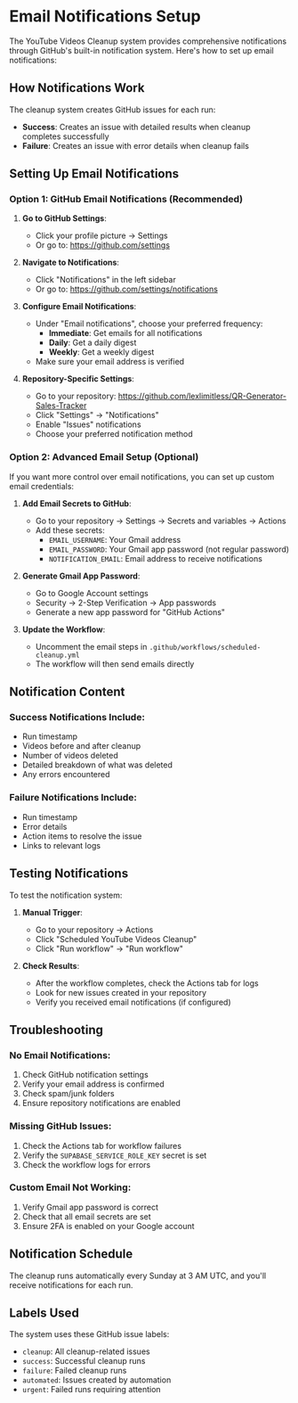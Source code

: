 # Email Notifications Setup

The YouTube Videos Cleanup system provides comprehensive notifications through GitHub's built-in notification system. Here's how to set up email notifications:

## How Notifications Work

The cleanup system creates GitHub issues for each run:
- **Success**: Creates an issue with detailed results when cleanup completes successfully
- **Failure**: Creates an issue with error details when cleanup fails

## Setting Up Email Notifications

### Option 1: GitHub Email Notifications (Recommended)

1. **Go to GitHub Settings**:
   - Click your profile picture → Settings
   - Or go to: https://github.com/settings

2. **Navigate to Notifications**:
   - Click "Notifications" in the left sidebar
   - Or go to: https://github.com/settings/notifications

3. **Configure Email Notifications**:
   - Under "Email notifications", choose your preferred frequency:
     - **Immediate**: Get emails for all notifications
     - **Daily**: Get a daily digest
     - **Weekly**: Get a weekly digest
   - Make sure your email address is verified

4. **Repository-Specific Settings**:
   - Go to your repository: https://github.com/lexlimitless/QR-Generator-Sales-Tracker
   - Click "Settings" → "Notifications"
   - Enable "Issues" notifications
   - Choose your preferred notification method

### Option 2: Advanced Email Setup (Optional)

If you want more control over email notifications, you can set up custom email credentials:

1. **Add Email Secrets to GitHub**:
   - Go to your repository → Settings → Secrets and variables → Actions
   - Add these secrets:
     - `EMAIL_USERNAME`: Your Gmail address
     - `EMAIL_PASSWORD`: Your Gmail app password (not regular password)
     - `NOTIFICATION_EMAIL`: Email address to receive notifications

2. **Generate Gmail App Password**:
   - Go to Google Account settings
   - Security → 2-Step Verification → App passwords
   - Generate a new app password for "GitHub Actions"

3. **Update the Workflow**:
   - Uncomment the email steps in `.github/workflows/scheduled-cleanup.yml`
   - The workflow will then send emails directly

## Notification Content

### Success Notifications Include:
- Run timestamp
- Videos before and after cleanup
- Number of videos deleted
- Detailed breakdown of what was deleted
- Any errors encountered

### Failure Notifications Include:
- Run timestamp
- Error details
- Action items to resolve the issue
- Links to relevant logs

## Testing Notifications

To test the notification system:

1. **Manual Trigger**:
   - Go to your repository → Actions
   - Click "Scheduled YouTube Videos Cleanup"
   - Click "Run workflow" → "Run workflow"

2. **Check Results**:
   - After the workflow completes, check the Actions tab for logs
   - Look for new issues created in your repository
   - Verify you received email notifications (if configured)

## Troubleshooting

### No Email Notifications:
1. Check GitHub notification settings
2. Verify your email address is confirmed
3. Check spam/junk folders
4. Ensure repository notifications are enabled

### Missing GitHub Issues:
1. Check the Actions tab for workflow failures
2. Verify the `SUPABASE_SERVICE_ROLE_KEY` secret is set
3. Check the workflow logs for errors

### Custom Email Not Working:
1. Verify Gmail app password is correct
2. Check that all email secrets are set
3. Ensure 2FA is enabled on your Google account

## Notification Schedule

The cleanup runs automatically every Sunday at 3 AM UTC, and you'll receive notifications for each run.

## Labels Used

The system uses these GitHub issue labels:
- `cleanup`: All cleanup-related issues
- `success`: Successful cleanup runs
- `failure`: Failed cleanup runs
- `automated`: Issues created by automation
- `urgent`: Failed runs requiring attention 